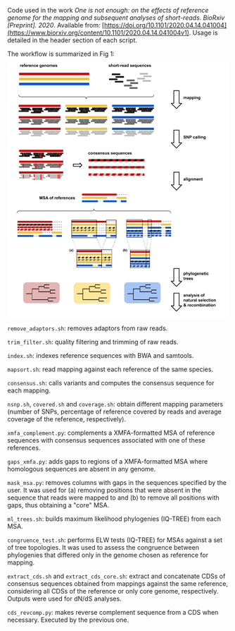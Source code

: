 Code used in the work *One is not enough: on the effects of reference genome for the mapping and subsequent analyses of short-reads. BioRxiv [Preprint]. 2020*. Available from: [https://doi.org/10.1101/2020.04.14.041004](https://www.biorxiv.org/content/10.1101/2020.04.14.041004v1). Usage is detailed in the header section of each script.

The workflow is summarized in Fig 1:
![Fig 1](Fig1_overview.png)


`remove_adaptors.sh`: removes adaptors from raw reads.

`trim_filter.sh`: quality filtering and trimming of raw reads.

`index.sh`: indexes reference sequences with BWA and samtools.

`mapsort.sh`: read mapping against each reference of the same species.

`consensus.sh`: calls variants and computes the consensus sequence for each mapping.

`nsnp.sh`, `covered.sh` and `coverage.sh`: obtain different mapping parameters (number of SNPs, percentage of reference covered by reads and average coverage of the reference, respectively).

`xmfa_complement.py`: complements a XMFA-formatted MSA of reference sequences with consensus sequences associated with one of these references.

`gaps_xmfa.py`: adds gaps to regions of a XMFA-formatted MSA where homologous sequences are absent in any genome. 

`mask_msa.py`: removes columns with gaps in the sequences specified by the user. It was used for (a) removing positions that were absent in the sequence that reads were mapped to and (b) to remove all positions with gaps, thus obtaining a "core" MSA.

`ml_trees.sh`: builds maximum likelihood phylogenies (IQ-TREE) from each MSA.

`congruence_test.sh`: performs ELW tests (IQ-TREE) for MSAs against a set of tree topologies. It was used to assess the congruence between phylogenies that differed only in the genome chosen as reference for mapping.

`extract_cds.sh` and `extract_cds_core.sh`: extract and concatenate CDSs of consensus sequences obtained from mappings against the same reference, considering all CDSs of the reference or only core genome, respectively. Outputs were used for dN/dS analyses.

`cds_revcomp.py`: makes reverse complement sequence from a CDS when necessary. Executed by the previous one.
